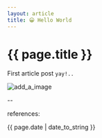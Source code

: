 ```yaml
---
layout: article
title: 😀 Hello World
---
```

# {{ page.title }}

First article post `yay!..`

![add_a_image](http://substack.net/images/github.png)

--

references:

{{ page.date | date_to_string }}
